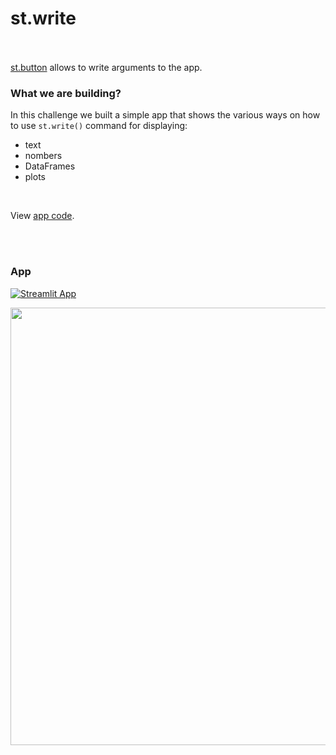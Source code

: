 # st.write <br><br/>

[st.button](https://docs.streamlit.io/library/api-reference/write-magic/st.write) allows to write arguments to the app. <br/>

### What we are building?

In this challenge we built a simple app that shows the various ways on how to use `st.write()` command for displaying:
- text
- nombers
- DataFrames
- plots
<br/>

View [app code]().

<br><br/>

### App
[![Streamlit App](https://static.streamlit.io/badges/streamlit_badge_white.svg)]()

<p align="center">
<img width="700em" src="" align = "center"/>
</p>

